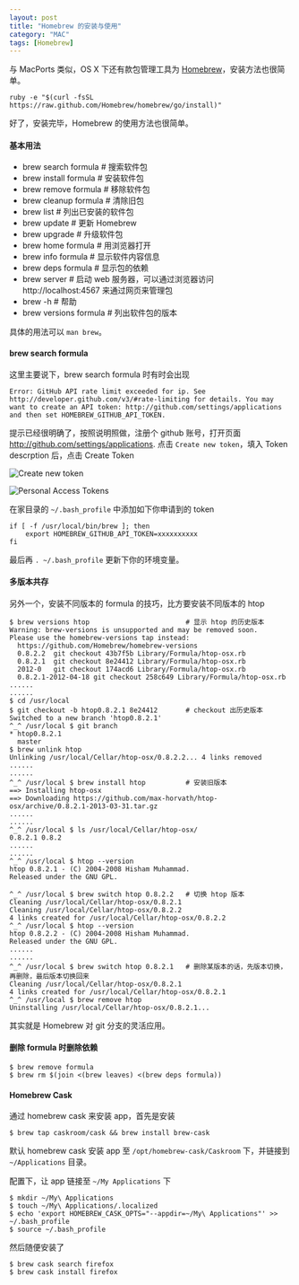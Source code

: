 ```yaml
---
layout: post
title: "Homebrew 的安装与使用"
category: "MAC"
tags: [Homebrew]
---
```


与 MacPorts 类似，OS X 下还有款包管理工具为 [Homebrew](http://brew.sh)，安装方法也很简单。

    ruby -e "$(curl -fsSL https://raw.github.com/Homebrew/homebrew/go/install)"

好了，安装完毕，Homebrew 的使用方法也很简单。

#### 基本用法

- brew search formula   # 搜索软件包
- brew install formula  # 安装软件包
- brew remove formula   # 移除软件包
- brew cleanup formula  # 清除旧包
- brew list             # 列出已安装的软件包
- brew update           # 更新 Homebrew
- brew upgrade          # 升级软件包
- brew home formula     # 用浏览器打开
- brew info formula     # 显示软件内容信息
- brew deps formula     # 显示包的依赖
- brew server           # 启动 web 服务器，可以通过浏览器访问 http://localhost:4567 来通过网页来管理包
- brew -h               # 帮助
- brew versions formula # 列出软件包的版本

<!-- more -->

具体的用法可以 `man brew`。

#### brew search formula

这里主要说下，brew search formula 时有时会出现

    Error: GitHub API rate limit exceeded for ip. See http://developer.github.com/v3/#rate-limiting for details. You may want to create an API token: http://github.com/settings/applications and then set HOMEBREW_GITHUB_API_TOKEN.

提示已经很明确了，按照说明照做，注册个 github 账号，打开页面 http://github.com/settings/applications. 点击 `Create new token`，填入 Token descrption 后，点击 Create Token

![Create new token](//cdn.09hd.com/images/2013/12/create-new-token.png)

![Personal Access Tokens](//cdn.09hd.com/images/2013/12/personal-access-tokens.png)

在家目录的 `~/.bash_profile` 中添加如下你申请到的 token

    if [ -f /usr/local/bin/brew ]; then
        export HOMEBREW_GITHUB_API_TOKEN=xxxxxxxxxx
    fi

最后再 `. ~/.bash_profile` 更新下你的环境变量。

#### 多版本共存

另外一个，安装不同版本的 formula 的技巧，比方要安装不同版本的 htop

```
$ brew versions htop                        # 显示 htop 的历史版本
Warning: brew-versions is unsupported and may be removed soon.
Please use the homebrew-versions tap instead:
  https://github.com/Homebrew/homebrew-versions
  0.8.2.2  git checkout 43b7f5b Library/Formula/htop-osx.rb
  0.8.2.1  git checkout 8e24412 Library/Formula/htop-osx.rb
  2012-0   git checkout 174acd6 Library/Formula/htop-osx.rb
  0.8.2.1-2012-04-18 git checkout 258c649 Library/Formula/htop-osx.rb
......
......
$ cd /usr/local
$ git checkout -b htop0.8.2.1 8e24412       # checkout 出历史版本
Switched to a new branch 'htop0.8.2.1'
^_^ /usr/local $ git branch
* htop0.8.2.1
  master
$ brew unlink htop
Unlinking /usr/local/Cellar/htop-osx/0.8.2.2... 4 links removed
......
......
^_^ /usr/local $ brew install htop          # 安装旧版本
==> Installing htop-osx
==> Downloading https://github.com/max-horvath/htop-osx/archive/0.8.2.1-2013-03-31.tar.gz
......
......
^_^ /usr/local $ ls /usr/local/Cellar/htop-osx/
0.8.2.1 0.8.2
......
......
^_^ /usr/local $ htop --version
htop 0.8.2.1 - (C) 2004-2008 Hisham Muhammad.
Released under the GNU GPL.

^_^ /usr/local $ brew switch htop 0.8.2.2   # 切换 htop 版本
Cleaning /usr/local/Cellar/htop-osx/0.8.2.1
Cleaning /usr/local/Cellar/htop-osx/0.8.2.2
4 links created for /usr/local/Cellar/htop-osx/0.8.2.2
^_^ /usr/local $ htop --version
htop 0.8.2.2 - (C) 2004-2008 Hisham Muhammad.
Released under the GNU GPL.
......
......
^_^ /usr/local $ brew switch htop 0.8.2.1   # 删除某版本的话，先版本切换，再删除，最后版本切换回来
Cleaning /usr/local/Cellar/htop-osx/0.8.2.1
4 links created for /usr/local/Cellar/htop-osx/0.8.2.1
^_^ /usr/local $ brew remove htop
Uninstalling /usr/local/Cellar/htop-osx/0.8.2.1...
```

其实就是 Homebrew 对 git 分支的灵活应用。

#### 删除 formula 时删除依赖

    $ brew remove formula
    $ brew rm $(join <(brew leaves) <(brew deps formula))

#### Homebrew Cask

通过 homebrew cask 来安装 app，首先是安装

    $ brew tap caskroom/cask && brew install brew-cask

默认 homebrew cask 安装 app 至 `/opt/homebrew-cask/Caskroom` 下，并链接到 `~/Applications` 目录。

配置下，让 app 链接至 `~/My Applications` 下

    $ mkdir ~/My\ Applications
    $ touch ~/My\ Applications/.localized
    $ echo 'export HOMEBREW_CASK_OPTS="--appdir=~/My\ Applications"' >> ~/.bash_profile
    $ source ~/.bash_profile

然后随便安装了

    $ brew cask search firefox
    $ brew cask install firefox

